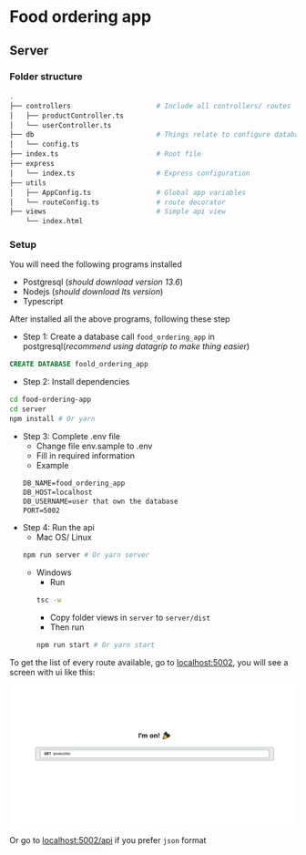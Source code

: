 # Food ordering app

## Server

### Folder structure

```bash
.
├── controllers                     # Include all controllers/ routes
│   ├── productController.ts
│   └── userController.ts
├── db                              # Things relate to configure database
│   └── config.ts
├── index.ts                        # Root file
├── express
│   └── index.ts                    # Express configuration
├── utils
│   ├── AppConfig.ts                # Global app variables
│   └── routeConfig.ts              # route decorator
├── views                           # Simple api view
    └── index.html
```

### Setup

You will need the following programs installed
- Postgresql (*should download version 13.6*)
- Nodejs (*should download lts version*)
- Typescript

After installed all the above programs, following these step
- Step 1: Create a database call `food_ordering_app` in postgresql(*recommend using datagrip to make thing easier*)
```sql
CREATE DATABASE foold_ordering_app
```
- Step 2: Install dependencies
```bash
cd food-ordering-app
cd server
npm install # Or yarn
```
- Step 3: Complete .env file
  - Change file env.sample to .env
  - Fill in required information
  - Example
  ```
  DB_NAME=food_ordering_app
  DB_HOST=localhost
  DB_USERNAME=user that own the database
  PORT=5002
  ```
- Step 4: Run the api
  - Mac OS/ Linux
  ```bash
  npm run server # Or yarn server
  ```
  - Windows
    - Run
    ```bash
    tsc -w
    ```
    - Copy folder views in `server` to `server/dist`
    - Then run
    ```bash
    npm run start # Or yarn start
    ```

To get the list of every route available, go to [localhost:5002](http://localhost:5002/),
you will see a screen with ui like this: 

![api home page](assets/api-home-page-ui.png)

Or go to [localhost:5002/api](http://localhost:5002/api) if you prefer `json` format
